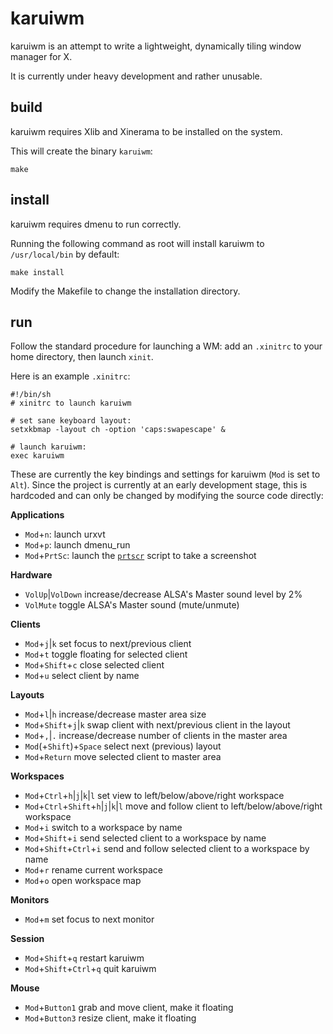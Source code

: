 karuiwm
=======

karuiwm is an attempt to write a lightweight, dynamically tiling window manager
for X.

It is currently under heavy development and rather unusable.


build
-----

karuiwm requires Xlib and Xinerama to be installed on the system.

This will create the binary `karuiwm`:

	make


install
-------

karuiwm requires dmenu to run correctly.

Running the following command as root will install karuiwm to
`/usr/local/bin` by default:

	make install

Modify the Makefile to change the installation directory.


run
---

Follow the standard procedure for launching a WM: add an `.xinitrc`
to your home directory, then launch `xinit`.

Here is an example `.xinitrc`:

	#!/bin/sh
	# xinitrc to launch karuiwm
	
	# set sane keyboard layout:
	setxkbmap -layout ch -option 'caps:swapescape' &
	
	# launch karuiwm:
	exec karuiwm

These are currently the key bindings and settings for karuiwm (`Mod` is set to
`Alt`). Since the project is currently at an early development stage, this is
hardcoded and can only be changed by modifying the source code directly:

**Applications**

* `Mod`+`n`: launch urxvt
* `Mod`+`p`: launch dmenu\_run
* `Mod`+`PrtSc`: launch the
  [`prtscr`](https://github.com/ayekat/dotfiles/blob/master/.local/bin/prtscr)
  script to take a screenshot

**Hardware**

* `VolUp`|`VolDown`
  increase/decrease ALSA's Master sound level by 2%
* `VolMute`
  toggle ALSA's Master sound (mute/unmute)

**Clients**

* `Mod`+`j`|`k`
  set focus to next/previous client
* `Mod`+`t`
  toggle floating for selected client
* `Mod`+`Shift`+`c`
  close selected client
* `Mod`+`u`
  select client by name

**Layouts**

* `Mod`+`l`|`h`
  increase/decrease master area size
* `Mod`+`Shift`+`j`|`k`
  swap client with next/previous client in the layout
* `Mod`+`,`|`.`
  increase/decrease number of clients in the master area
* `Mod`(+`Shift`)+`Space`
  select next (previous) layout
* `Mod`+`Return`
  move selected client to master area

**Workspaces**

* `Mod`+`Ctrl`+`h`|`j`|`k`|`l`
  set view to left/below/above/right workspace
* `Mod`+`Ctrl`+`Shift`+`h`|`j`|`k`|`l`
  move and follow client to left/below/above/right workspace
* `Mod`+`i`
  switch to a workspace by name
* `Mod`+`Shift`+`i`
  send selected client to a workspace by name
* `Mod`+`Shift`+`Ctrl`+`i`
  send and follow selected client to a workspace by name
* `Mod`+`r`
  rename current workspace
* `Mod`+`o`
  open workspace map

**Monitors**

* `Mod`+`m`
  set focus to next monitor

**Session**

* `Mod`+`Shift`+`q`
  restart karuiwm
* `Mod`+`Shift`+`Ctrl`+`q`
  quit karuiwm

**Mouse**

* `Mod`+`Button1`
  grab and move client, make it floating
* `Mod`+`Button3`
  resize client, make it floating
